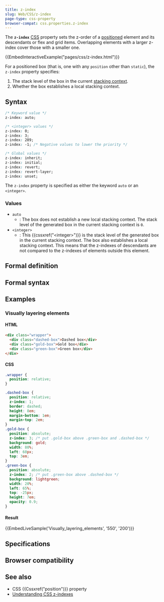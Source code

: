 ```yaml
---
title: z-index
slug: Web/CSS/z-index
page-type: css-property
browser-compat: css.properties.z-index
---
```




The **`z-index`** [CSS](/Web/CSS) property sets the z-order of a [positioned](/Web/CSS/position) element and its descendants or flex and grid items. Overlapping elements with a larger z-index cover those with a smaller one.

{{EmbedInteractiveExample("pages/css/z-index.html")}}

For a positioned box (that is, one with any `position` other than `static`), the `z-index` property specifies:

1. The stack level of the box in the current [stacking context](/Web/CSS/CSS_positioned_layout/Understanding_z-index/Stacking_context).
2. Whether the box establishes a local stacking context.

## Syntax

```css
/* Keyword value */
z-index: auto;

/* <integer> values */
z-index: 0;
z-index: 3;
z-index: 289;
z-index: -1; /* Negative values to lower the priority */

/* Global values */
z-index: inherit;
z-index: initial;
z-index: revert;
z-index: revert-layer;
z-index: unset;
```

The `z-index` property is specified as either the keyword `auto` or an `<integer>`.

### Values

- `auto`
  - : The box does not establish a new local stacking context. The stack level of the generated box in the current stacking context is `0`.
- `<integer>`
  - : This {{cssxref("&lt;integer&gt;")}} is the stack level of the generated box in the current stacking context. The box also establishes a local stacking context. This means that the z-indexes of descendants are not compared to the z-indexes of elements outside this element.

## Formal definition



## Formal syntax



## Examples

### Visually layering elements

#### HTML

```html
<div class="wrapper">
  <div class="dashed-box">Dashed box</div>
  <div class="gold-box">Gold box</div>
  <div class="green-box">Green box</div>
</div>
```

#### CSS

```css
.wrapper {
  position: relative;
}

.dashed-box {
  position: relative;
  z-index: 1;
  border: dashed;
  height: 8em;
  margin-bottom: 1em;
  margin-top: 2em;
}
.gold-box {
  position: absolute;
  z-index: 3; /* put .gold-box above .green-box and .dashed-box */
  background: gold;
  width: 80%;
  left: 60px;
  top: 3em;
}
.green-box {
  position: absolute;
  z-index: 2; /* put .green-box above .dashed-box */
  background: lightgreen;
  width: 20%;
  left: 65%;
  top: -25px;
  height: 7em;
  opacity: 0.9;
}
```

#### Result

{{EmbedLiveSample('Visually_layering_elements', '550', '200')}}

## Specifications



## Browser compatibility



## See also

- CSS {{Cssxref("position")}} property
- [Understanding CSS z-indexes](/Web/CSS/CSS_positioned_layout/Understanding_z-index)
